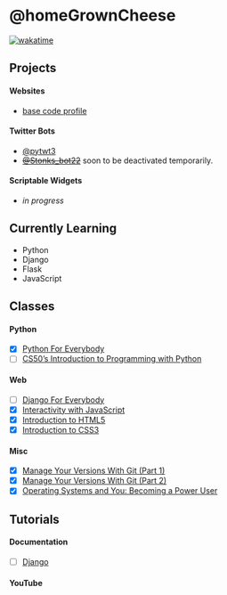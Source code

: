 # @homeGrownCheese

[![wakatime](https://wakatime.com/badge/user/e5022d71-61ac-40a2-961e-860ef02bb2b9.svg)](https://wakatime.com/@e5022d71-61ac-40a2-961e-860ef02bb2b9)

## Projects

#### Websites
- [base code profile](https://hmgrwnsh.pythonanywhere.com/)

#### Twitter Bots 
- [@pytwt3](https://twitter.com/pytwt3)
- ~~[@Stonks_bot22](https://twitter.com/Stonks_bot22)~~ soon to be deactivated temporarily.

#### Scriptable Widgets

- _in progress_


## Currently Learning

- Python
- Django
- Flask
- JavaScript

## Classes

#### Python
- [x] [Python For Everybody](https://www.py4e.com/)
- [ ] [CS50’s Introduction to Programming with Python](https://cs50.harvard.edu/python/2022/)
#### Web
- [ ] [Django For Everybody](https://www.dj4e.com)
- [x] [Interactivity with JavaScript](https://www.coursera.org/learn/javascript)
- [x] [Introduction to HTML5](https://www.coursera.org/learn/html)
- [x] [Introduction to CSS3](https://www.coursera.org/learn/introcss)
#### Misc
- [x] [Manage Your Versions With Git (Part 1)](https://www.coursera.org/projects/git-1)
- [x] [Manage Your Versions With Git (Part 2)](https://www.coursera.org/projects/git-2)
- [x] [Operating Systems and You: Becoming a Power User](https://www.coursera.org/learn/os-power-user)

## Tutorials

#### Documentation
- [ ] [Django](https://docs.djangoproject.com/en/4.1/intro/tutorial01/)

#### YouTube


